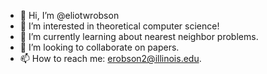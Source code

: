 - 👋 Hi, I’m @eliotwrobson
- 👀 I’m interested in theoretical computer science!
- 🌱 I’m currently learning about nearest neighbor problems.
- 💞️ I’m looking to collaborate on papers.
- 📫 How to reach me: erobson2@illinois.edu.

<!---
eliotwrobson/eliotwrobson is a ✨ special ✨ repository because its `README.md` (this file) appears on your GitHub profile.
You can click the Preview link to take a look at your changes.
--->
